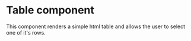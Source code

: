 Table component
===============

This component renders a simple html table and allows the user to select one of it's rows.
